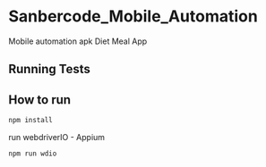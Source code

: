 # Sanbercode_Mobile_Automation
Mobile automation apk Diet Meal App 

## Running Tests

## How to run

```bash
npm install
```

run webdriverIO - Appium
```bash
npm run wdio
```
